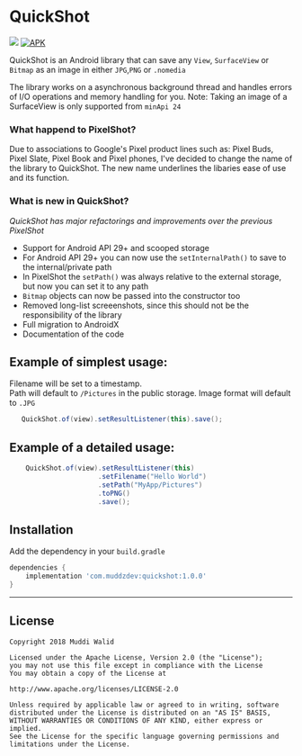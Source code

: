 # QuickShot
[![](https://img.shields.io/badge/API-19%2B-brightgreen.svg?style=flat)](https://android-arsenal.com/api?level=19)
[![APK](https://img.shields.io/badge/Download-Demo-brightgreen.svg)](https://github.com/Muddz/QuickShot/raw/new/demo.apk)

QuickShot is an Android library that can save any `View`, `SurfaceView` or `Bitmap` as an image in either `JPG`,`PNG` or `.nomedia`

The library works on a asynchronous background thread and handles errors of I/O operations and memory handling for you. 
Note: Taking an image of a SurfaceView is only supported from `minApi 24`

### What happend to PixelShot?

Due to associations to Google's Pixel product lines such as: Pixel Buds, Pixel Slate, Pixel Book and Pixel phones, I've decided to change the name of the library to QuickShot. The new name underlines the libaries ease of use and its function.

### What is new in QuickShot?
<i>QuickShot has major refactorings and improvements over the previous PixelShot</i>

- Support for Android API 29+ and scooped storage
- For Android API 29+ you can now use the `setInternalPath()` to save to the internal/private path
- In PixelShot the `setPath()` was always relative to the external storage, but now you can set it to any path
- `Bitmap` objects can now be passed into the constructor too
- Removed long-list screeenshots, since this should not be the responsibility of the library
- Full migration to AndroidX
- Documentation of the code 



## Example of simplest usage:

Filename will be set to a timestamp.   
Path will default to `/Pictures` in the public storage.
Image format will default to `.JPG`

```java
   QuickShot.of(view).setResultListener(this).save();
```

## Example of a detailed usage:
```java
    QuickShot.of(view).setResultListener(this)
                      .setFilename("Hello World")
                      .setPath("MyApp/Pictures")
                      .toPNG()
                      .save();
```

## Installation

Add the dependency in your `build.gradle`
```groovy
dependencies {
    implementation 'com.muddzdev:quickshot:1.0.0'  
}
```
 ----

## License

    Copyright 2018 Muddi Walid

    Licensed under the Apache License, Version 2.0 (the "License");
    you may not use this file except in compliance with the License
    You may obtain a copy of the License at

    http://www.apache.org/licenses/LICENSE-2.0

    Unless required by applicable law or agreed to in writing, software
    distributed under the License is distributed on an "AS IS" BASIS,
    WITHOUT WARRANTIES OR CONDITIONS OF ANY KIND, either express or implied.
    See the License for the specific language governing permissions and
    limitations under the License.
